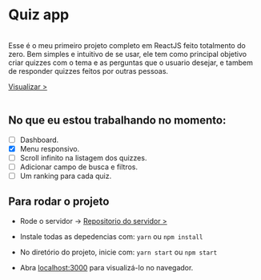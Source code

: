 # Quiz app



<br/>Esse é o meu primeiro projeto completo em ReactJS feito totalmento do zero. Bem simples e intuitivo de se usar, ele tem como principal objetivo criar quizzes com o tema e as perguntas que o usuario desejar, e tambem de responder quizzes feitos por outras pessoas.

[Visualizar >](http://quizapp.luanmiqueias.com.br)
<br/>
<br/>
## No que eu estou trabalhando no momento:
- [ ] Dashboard.
- [X] Menu responsivo. 
- [ ] Scroll infinito na listagem dos quizzes.
- [ ] Adicionar campo de busca e filtros.
- [ ] Um ranking para cada quiz.

## Para rodar o projeto
- Rode o servidor -> [Repositorio do servidor >](https://github.com/LuanMiqueias/server-quizapp)


- Instale todas as depedencias com: `yarn` ou `npm install`

- No diretório do projeto, inicie com: `yarn start` ou `npm start`

- Abra [localhost:3000](http://localhost:3000) para visualizá-lo no navegador.
